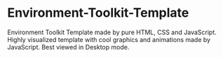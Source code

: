 # Environment-Toolkit-Template
Environment Toolkit Template made by pure HTML, CSS and JavaScript. Highly visualized template with cool graphics and animations made by JavaScript. Best viewed in Desktop mode.
